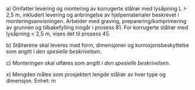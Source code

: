 a) Omfatter levering og montering av korrugerte stålrør med lysåpning L > 2,5 m, inkludert levering og anbringelse av hjelpematerialer beskrevet i monteringsanvisningen.
Arbeider med graving, preparering/komprimering av grunnen og tilbakefylling inngår i prosess 81. For korrugerte stålrør med lysåpning < 2,5 m, vises det til prosess 45.

b) Stålrørene skal leveres med form, dimensjoner og korrosjonsbeskyttelse som angitt i *den spesielle beskrivelsen*.

c) Monteringen skal utføres som angitt i *den spesielle beskrivelsen*.

x) Mengden måles som prosjektert lengde stålrør av hver type og dimensjon. Enhet: m


